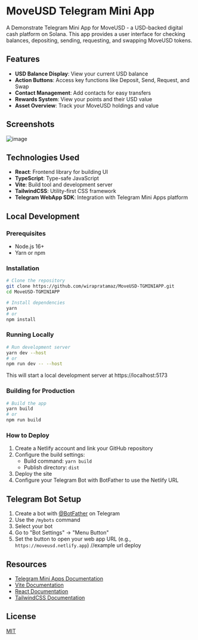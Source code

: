 # MoveUSD Telegram Mini App

A Demonstrate Telegram Mini App for MoveUSD - a USD-backed digital cash platform on Solana. This app provides a user interface for checking balances, depositing, sending, requesting, and swapping MoveUSD tokens.

## Features

- **USD Balance Display**: View your current USD balance
- **Action Buttons**: Access key functions like Deposit, Send, Request, and Swap
- **Contact Management**: Add contacts for easy transfers
- **Rewards System**: View your points and their USD value
- **Asset Overview**: Track your MoveUSD holdings and value

## Screenshots

![image](https://github.com/user-attachments/assets/0da8fdad-ef81-4407-829b-af18920c9867)

## Technologies Used

- **React**: Frontend library for building UI
- **TypeScript**: Type-safe JavaScript
- **Vite**: Build tool and development server
- **TailwindCSS**: Utility-first CSS framework
- **Telegram WebApp SDK**: Integration with Telegram Mini Apps platform

## Local Development

### Prerequisites

- Node.js 16+
- Yarn or npm

### Installation

```bash
# Clone the repository
git clone https://github.com/wirapratamaz/MoveUSD-TGMINIAPP.git
cd MoveUSD-TGMINIAPP

# Install dependencies
yarn
# or
npm install
```

### Running Locally

```bash
# Run development server
yarn dev --host
# or
npm run dev -- --host
```

This will start a local development server at https://localhost:5173

### Building for Production

```bash
# Build the app
yarn build
# or
npm run build
```

### How to Deploy

1. Create a Netlify account and link your GitHub repository
2. Configure the build settings:
   - Build command: `yarn build`
   - Publish directory: `dist`
3. Deploy the site
4. Configure your Telegram Bot with BotFather to use the Netlify URL

## Telegram Bot Setup

1. Create a bot with [@BotFather](https://t.me/BotFather) on Telegram
2. Use the `/mybots` command
3. Select your bot
4. Go to "Bot Settings" → "Menu Button"
5. Set the button to open your web app URL (e.g., `https://moveusd.netlify.app`) //example url deploy

## Resources

- [Telegram Mini Apps Documentation](https://docs.ton.org/develop/dapps/twa)
- [Vite Documentation](https://vitejs.dev/)
- [React Documentation](https://reactjs.org/)
- [TailwindCSS Documentation](https://tailwindcss.com/docs)

## License

[MIT](LICENSE)
